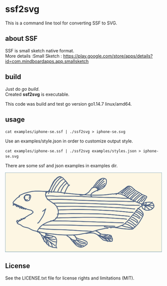 
# ssf2svg

This is a command line tool for converting SSF to SVG.

## about SSF

SSF is small sketch native format.  
More details :Small Sketch : https://play.google.com/store/apps/details?id=com.mindboardapps.app.smallsketch


## build

Just do _go build_.  
Created __ssf2svg__ is executable.

This code was build and test go version go1.14.7 linux/amd64.


## usage

`cat examples/iphone-se.ssf | ./ssf2svg > iphone-se.svg`

Use an examples/style.json in order to customize output style.

`cat examples/iphone-se.ssf | ./ssf2svg examples/styles.json > iphone-se.svg`


There are some ssf and json examples in examples dir.

![Coelacanth SVG](https://github.com/mindboard/ssf2svg/blob/main/examples/coelacanth.svg)


## License

See the LICENSE.txt file for license rights and limitations (MIT).

